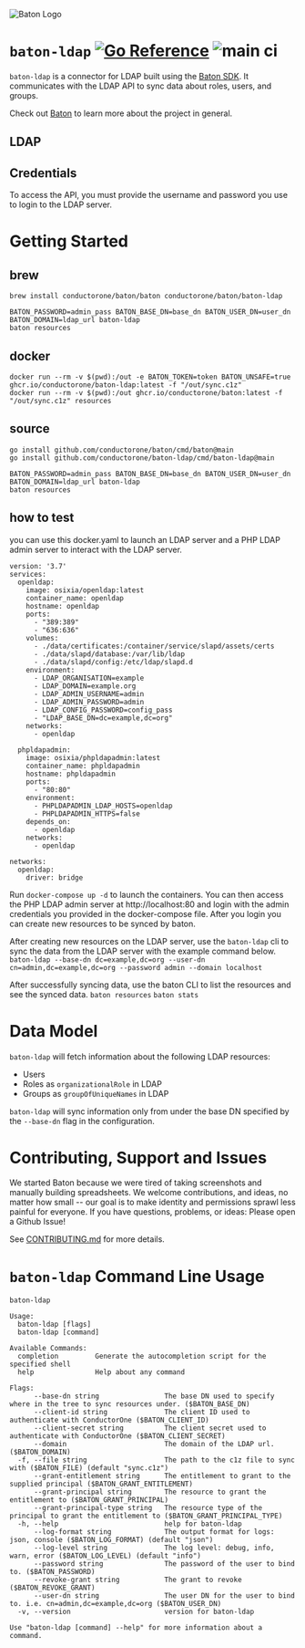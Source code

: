 ![Baton Logo](./docs/images/baton-logo.png)

# `baton-ldap` [![Go Reference](https://pkg.go.dev/badge/github.com/conductorone/baton-ldap.svg)](https://pkg.go.dev/github.com/conductorone/baton-ldap) ![main ci](https://github.com/conductorone/baton-ldap/actions/workflows/main.yaml/badge.svg)

`baton-ldap` is a connector for LDAP built using the [Baton SDK](https://github.com/conductorone/baton-sdk). It communicates with the LDAP API to sync data about roles, users, and groups.

Check out [Baton](https://github.com/conductorone/baton) to learn more about the project in general.

## LDAP 

## Credentials

To access the API, you must provide the username and password you use to login to the LDAP server. 

# Getting Started

## brew

```
brew install conductorone/baton/baton conductorone/baton/baton-ldap

BATON_PASSWORD=admin_pass BATON_BASE_DN=base_dn BATON_USER_DN=user_dn BATON_DOMAIN=ldap_url baton-ldap
baton resources
```

## docker

```
docker run --rm -v $(pwd):/out -e BATON_TOKEN=token BATON_UNSAFE=true ghcr.io/conductorone/baton-ldap:latest -f "/out/sync.c1z"
docker run --rm -v $(pwd):/out ghcr.io/conductorone/baton:latest -f "/out/sync.c1z" resources
```

## source

```
go install github.com/conductorone/baton/cmd/baton@main
go install github.com/conductorone/baton-ldap/cmd/baton-ldap@main

BATON_PASSWORD=admin_pass BATON_BASE_DN=base_dn BATON_USER_DN=user_dn BATON_DOMAIN=ldap_url baton-ldap
baton resources
```

## how to test 
you can use this docker.yaml to launch an LDAP server and a PHP LDAP admin server to interact with the LDAP server. 

```
version: '3.7'
services:
  openldap:
    image: osixia/openldap:latest
    container_name: openldap
    hostname: openldap
    ports: 
      - "389:389"
      - "636:636"
    volumes:
      - ./data/certificates:/container/service/slapd/assets/certs
      - ./data/slapd/database:/var/lib/ldap
      - ./data/slapd/config:/etc/ldap/slapd.d
    environment: 
      - LDAP_ORGANISATION=example
      - LDAP_DOMAIN=example.org
      - LDAP_ADMIN_USERNAME=admin
      - LDAP_ADMIN_PASSWORD=admin
      - LDAP_CONFIG_PASSWORD=config_pass
      - "LDAP_BASE_DN=dc=example,dc=org"
    networks:
      - openldap
  
  phpldapadmin:
    image: osixia/phpldapadmin:latest
    container_name: phpldapadmin
    hostname: phpldapadmin
    ports: 
      - "80:80"
    environment: 
      - PHPLDAPADMIN_LDAP_HOSTS=openldap
      - PHPLDAPADMIN_HTTPS=false
    depends_on:
      - openldap
    networks:
      - openldap

networks:
  openldap:
    driver: bridge
```

Run `docker-compose up -d` to launch the containers.
You can then access the PHP LDAP admin server at http://localhost:80 and login with the admin credentials you provided in the docker-compose file.
After you login you can create new resources to be synced by baton. 

After creating new resources on the LDAP server, use the `baton-ldap` cli to sync the data from the LDAP server with the example command below.
`baton-ldap --base-dn dc=example,dc=org --user-dn cn=admin,dc=example,dc=org --password admin --domain localhost`

After successfully syncing data, use the baton CLI to list the resources and see the synced data.
`baton resources`
`baton stats`

# Data Model

`baton-ldap` will fetch information about the following LDAP resources:

- Users
- Roles as `organizationalRole` in LDAP
- Groups as `groupOfUniqueNames` in LDAP

`baton-ldap` will sync information only from under the base DN specified by the `--base-dn` flag in the configuration.

# Contributing, Support and Issues

We started Baton because we were tired of taking screenshots and manually building spreadsheets. We welcome contributions, and ideas, no matter how small -- our goal is to make identity and permissions sprawl less painful for everyone. If you have questions, problems, or ideas: Please open a Github Issue!

See [CONTRIBUTING.md](https://github.com/ConductorOne/baton/blob/main/CONTRIBUTING.md) for more details.

# `baton-ldap` Command Line Usage

```
baton-ldap

Usage:
  baton-ldap [flags]
  baton-ldap [command]

Available Commands:
  completion         Generate the autocompletion script for the specified shell
  help               Help about any command

Flags:
      --base-dn string                The base DN used to specify where in the tree to sync resources under. ($BATON_BASE_DN)
      --client-id string              The client ID used to authenticate with ConductorOne ($BATON_CLIENT_ID)
      --client-secret string          The client secret used to authenticate with ConductorOne ($BATON_CLIENT_SECRET)
      --domain                        The domain of the LDAP url. ($BATON_DOMAIN)
  -f, --file string                   The path to the c1z file to sync with ($BATON_FILE) (default "sync.c1z")
      --grant-entitlement string      The entitlement to grant to the supplied principal ($BATON_GRANT_ENTITLEMENT)
      --grant-principal string        The resource to grant the entitlement to ($BATON_GRANT_PRINCIPAL)
      --grant-principal-type string   The resource type of the principal to grant the entitlement to ($BATON_GRANT_PRINCIPAL_TYPE)
  -h, --help                          help for baton-ldap
      --log-format string             The output format for logs: json, console ($BATON_LOG_FORMAT) (default "json")
      --log-level string              The log level: debug, info, warn, error ($BATON_LOG_LEVEL) (default "info")
      --password string               The password of the user to bind to. ($BATON_PASSWORD)
      --revoke-grant string           The grant to revoke ($BATON_REVOKE_GRANT)
      --user-dn string                The user DN for the user to bind to. i.e. cn=admin,dc=example,dc=org ($BATON_USER_DN)
  -v, --version                       version for baton-ldap

Use "baton-ldap [command] --help" for more information about a command.

```